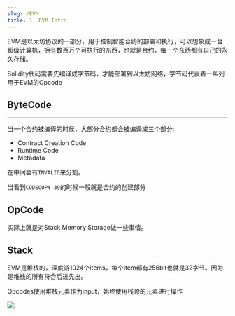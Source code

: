 ```yaml
---
slug: /EVM
title: 1. EVM Intro
---
```

EVM是以太坊协议的一部分，用于控制智能合约的部署和执行，可以想象成一台超级计算机，拥有数百万个可执行的东西，也就是合约，每一个东西都有自己的永久存储。

Solidity代码需要先编译成字节码，才能部署到以太坊网络，字节码代表着一系列用于EVM的Opcode

## ByteCode

---

当一个合约被编译的时候，大部分合约都会被编译成三个部分:

- Contract Creation Code
- Runtime Code
- Metadata

在中间会有`INVALID`来分割。

当看到`CODECOPY-39`的时候一般就是合约的创建部分

## OpCode

实际上就是对Stack Memory Storage做一些事情。

## Stack

EVM是堆栈的，深度游1024个items，每个item都有256bit也就是32字节。因为是堆栈的所有符合后进先出。

Opcodes使用堆栈元素作为input，始终使用栈顶的元素进行操作

![](https://i.imgur.com/q6iEY7Z.png)
